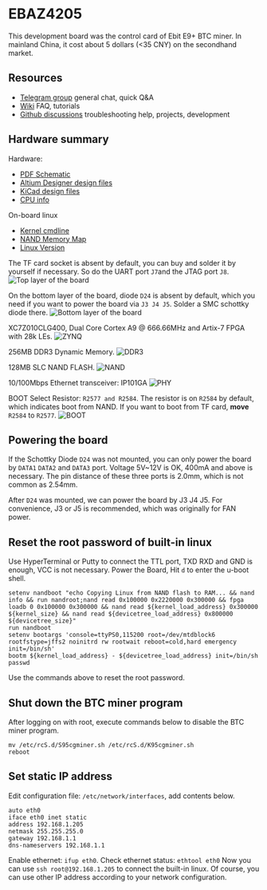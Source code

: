 # EBAZ4205

This development board was the control card of Ebit E9+ BTC miner. In mainland China, it cost about 5 dollars (<35 CNY) on the secondhand market.

## Resources

- [Telegram group](https://t.me/ebaz4205) general chat, quick Q&A
- [Wiki](https://github.com/xjtuecho/EBAZ4205/wiki) FAQ, tutorials
- [Github discussions](https://github.com/xjtuecho/EBAZ4205/discussions) troubleshooting help, projects, development

## Hardware summary

Hardware:
- [PDF Schematic](/HW/ebaz4205/EBAZ4205-SCH.pdf)
- [Altium Designer design files](/HW/ebaz4205/altium/)
- [KiCad design files](/HW/ebaz4205/kicad/)
- [CPU info](proc/cpuinfo)

On-board linux
- [Kernel cmdline](proc/cmdline)
- [NAND Memory Map](proc/mtd)
- [Linux Version](proc/version)


The TF card socket is absent by default, you can buy and solder it by yourself if necessary. So do the UART port `J7`and the JTAG port `J8`.
![Top layer of the board](image/01-PCB-TL.jpg)

On the bottom layer of the board, diode `D24` is absent by default, which you need if you want to power the board via `J3 J4 J5`. Solder a SMC schottky diode there.
![Bottom layer of the board](image/02-PCB-BL.jpg)

XC7Z010CLG400, Dual Core Cortex A9 @ 666.66MHz and Artix-7 FPGA with 28k LEs.
![ZYNQ](image/03-ZYNQ.jpg)

256MB DDR3 Dynamic Memory.
![DDR3](image/04-DDR3.jpg)

128MB SLC NAND FLASH.
![NAND](image/05-NAND.jpg)

10/100Mbps Ethernet transceiver: IP101GA
![PHY](image/06-PHY.jpg)

BOOT Select Resistor: `R2577 and R2584`. The resistor is on `R2584` by default, which indicates boot from NAND. If you want to boot from TF card, **move** `R2584` to `R2577`.
![BOOT](image/07-BOOT.jpg)

## Powering the board

If the Schottky Diode `D24` was not mounted, you can only power the board by `DATA1` `DATA2` and `DATA3` port. Voltage 5V~12V is OK, 400mA and above is necessary. The pin distance of these three ports is 2.0mm, which is not common as 2.54mm.

After `D24` was mounted, we can power the board by J3 J4 J5. For convenience, J3 or J5 is recommended, which was originally for FAN power.

## Reset the root password of built-in linux

Use HyperTerminal or Putty to connect the TTL port, TXD RXD and GND is enough, VCC is not necessary. Power the Board, Hit `d` to enter the u-boot shell.

```
setenv nandboot "echo Copying Linux from NAND flash to RAM... && nand info && run nandroot;nand read 0x100000 0x2220000 0x300000 && fpga loadb 0 0x100000 0x300000 && nand read ${kernel_load_address} 0x300000 ${kernel_size} && nand read ${devicetree_load_address} 0x800000 ${devicetree_size}"
run nandboot
setenv bootargs 'console=ttyPS0,115200 root=/dev/mtdblock6 rootfstype=jffs2 noinitrd rw rootwait reboot=cold,hard emergency init=/bin/sh'
bootm ${kernel_load_address} - ${devicetree_load_address} init=/bin/sh
passwd
```

Use the commands above to reset the root password.

## Shut down the BTC miner program

After logging on with root, execute commands below to disable the BTC miner program.

```
mv /etc/rcS.d/S95cgminer.sh /etc/rcS.d/K95cgminer.sh
reboot
```

## Set static IP address

Edit configuration file: `/etc/network/interfaces`, add contents below.

```
auto eth0
iface eth0 inet static
address 192.168.1.205
netmask 255.255.255.0
gateway 192.168.1.1
dns-nameservers 192.168.1.1
```

Enable ethernet: `ifup eth0`.
Check ethernet status: `ethtool eth0`
Now you can use `ssh root@192.168.1.205` to connect the built-in linux.
Of course, you can use other IP address according to your network configuration.
